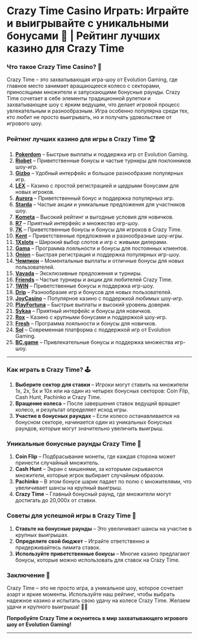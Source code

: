 # Crazy Time Casino Играть: Играйте и выигрывайте с уникальными бонусами 🎉 | Рейтинг лучших казино для Crazy Time  

### Что такое Crazy Time Casino? 🎯

Crazy Time – это захватывающая игра-шоу от Evolution Gaming, где главное место занимает вращающееся колесо с секторами, приносящими множители и запускающими бонусные раунды. Crazy Time сочетает в себе элементы традиционной рулетки и захватывающее шоу с ярким ведущим, что делает игровой процесс увлекательным и разнообразным. Игра особенно популярна среди тех, кто любит не просто выигрывать, но и получать удовольствие от игрового шоу.

### Рейтинг лучших казино для игры в Crazy Time 🏆

1. **[Pokerdom](https://brandplay.link/4k77v2yx)** – Быстрые выплаты и поддержка игр от Evolution Gaming.
2. **[Riobet](https://brandplay.link/7xBLTPyj)** – Приветственные бонусы и частые турниры для поклонников шоу-игр.
3. **[Gizbo](https://brandplay.link/bprXw4YV)** – Удобный интерфейс и большое разнообразие популярных игр.
4. **[LEX](https://brandplay.link/zW4hdDFV)** – Казино с простой регистрацией и щедрыми бонусами для новых игроков.
5. **[Aurora](https://10trafic-stat2.com/click/668546556bcc6313411604bd/6766/13032/subaccount)** – Приветственный бонус и поддержка популярных игр.
6. **[Starda](https://brandplay.link/fB7xwRFL)** – Частые акции и уникальные предложения для участников шоу.
7. **[Kometa](https://brandplay.link/8ZymQJV8)** – Высокий рейтинг и выгодные условия для новичков.
8. **[R7](https://brandplay.link/bMd3Yjsw)** – Приятный интерфейс и множество игр-шоу.
9. **[7K](https://brandplay.link/BvQyFShp)** – Приветственные бонусы и бонусы для игроков в Crazy Time.
10. **[Kent](https://brandplay.link/Fv2WP3js)** – Приветственные предложения и разнообразные шоу-игры.
11. **[1Xslots](https://brandplay.link/hSB1khtr)** – Широкий выбор слотов и игр с живыми дилерами.
12. **[Gama](https://brandplay.link/j6NMKsDz)** – Программа лояльности и бонусы для постоянных клиентов.
13. **[Onion](https://brandplay.link/zBGRVpQ9)** – Быстрая регистрация и поддержка популярных игр-шоу.
14. **[Чемпион](https://temon-gter.cfd/go/lRq?p80412p304504pcc44t17455)** – Моментальные выплаты и отличные бонусы для новых пользователей.
15. **[Vavada](https://vavadapartner.pro/?promo=ea5c9275-6854-4505-94fc-95ab18221945-linkb2)** – Эксклюзивные предложения и турниры.
16. **[Friends](https://gofriends.vc/linkb2)** – Частые турниры и акции для любителей Crazy Time.
17. **[1WIN](https://brandplay.link/smXVpBbG)** – Приветственные бонусы и поддержка игр-шоу.
18. **[Drip](https://drp-ircp01.com/c07e6a3db)** – Разнообразие игр и бонусов для новых пользователей.
19. **[JoyCasino](https://rpc30.call2me.pro/?/ru/registration?apkpop=0&partner=p24970p3291217pc98f)** – Популярное казино с поддержкой любимых шоу-игр.
20. **[PlayFortuna](https://fortunapromo.net/alt/playfortuna/registration?0dc4a9362a71feb7e3f165fb8e766f70)** – Быстрые выплаты и высокий уровень доверия.
21. **[Sykaa](https://s-two-way.com/?source=linkb2&pid=30697)** – Приятный интерфейс и бонусы для новичков.
22. **[Rox](https://rox-pvwfpjgcxe.com/cb1ee18a5)** – Казино с крупными бонусами и поддержкой шоу-игр.
23. **[Fresh](https://fresh-eumwkxwao.com/c3f7b485d)** – Программа лояльности и бонусы для новичков.
24. **[Sol](https://sol-mmtdzfbaco.com/cb2415bca)** – Современная платформа с поддержкой игр от Evolution Gaming.
25. **[BC.game](https://partnerbcgame.com/dcc53d441)** – Привлекательные бонусы и поддержка множества игр-шоу.

---

### Как играть в Crazy Time? 🕹️

1. **Выберите сектор для ставки** – Игроки могут ставить на множители 1x, 2x, 5x и 10x или на один из четырех бонусных секторов: Coin Flip, Cash Hunt, Pachinko и Crazy Time.
2. **Вращение колеса** – После завершения ставок ведущий вращает колесо, и результат определяет исход игры.
3. **Участие в бонусных раундах** – Если колесо останавливается на бонусном секторе, начинается один из уникальных бонусных раундов, которые могут значительно увеличить выигрыш.

### Уникальные бонусные раунды Crazy Time 🎉

1. **Coin Flip** – Подбрасывание монеты, где каждая сторона может принести случайный множитель.
2. **Cash Hunt** – Экран с мишенями, за которыми скрываются множители, которые игрок выбирает случайным образом.
3. **Pachinko** – В этом бонусе шарик падает по полю с множителями, что увеличивает шансы на крупный выигрыш.
4. **Crazy Time** – Главный бонусный раунд, где множители могут достигать до 20,000x от ставки.

### Советы для успешной игры в Crazy Time 🎯

1. **Ставьте на бонусные раунды** – Это увеличивает шансы на участие в крупных выигрышах.
2. **Определите свой бюджет** – Играйте ответственно и придерживайтесь лимита ставок.
3. **Используйте приветственные бонусы** – Многие казино предлагают бонусы, которые можно использовать для ставок на Crazy Time.

### Заключение 📝

Crazy Time – это не просто игра, а уникальное шоу, которое сочетает азарт и яркие моменты. Используйте наш рейтинг, чтобы выбрать надежное казино и испытать свою удачу на колесе Crazy Time. Желаем удачи и крупного выигрыша! 🎰💸

**Попробуйте Crazy Time и окунитесь в мир захватывающего игрового шоу от Evolution Gaming!**

---
